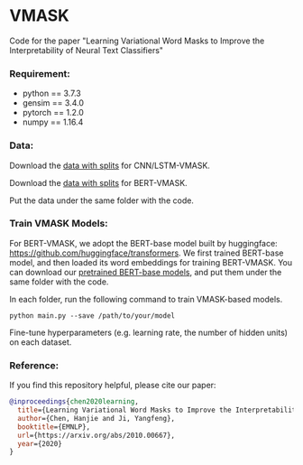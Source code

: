 # VMASK
Code for the paper "Learning Variational Word Masks to Improve the Interpretability of Neural Text Classifiers"

### Requirement:
- python == 3.7.3
- gensim == 3.4.0
- pytorch == 1.2.0
- numpy == 1.16.4

### Data:
Download the [data with splits](https://drive.google.com/drive/folders/12ZbWntUFGoO2WF6Ut33WzW8ochroYFbR?usp=sharing) for CNN/LSTM-VMASK.

Download the [data with splits](https://drive.google.com/drive/folders/1ybKuzvAhyMqgpDjITVVA3USPhz6pehfq?usp=sharing) for BERT-VMASK.

Put the data under the same folder with the code.

### Train VMASK Models:

For BERT-VMASK, we adopt the BERT-base model built by huggingface: https://github.com/huggingface/transformers. We first trained BERT-base model, and then loaded its word embeddings for training BERT-VMASK. You can download our [pretrained BERT-base models](https://drive.google.com/drive/folders/19nzAv1wWtM5UCNAORMqrNtBH6j3ZXmSz?usp=sharing), and put them under the same folder with the code.

In each folder, run the following command to train VMASK-based models.
```
python main.py --save /path/to/your/model
```
Fine-tune hyperparameters (e.g. learning rate, the number of hidden units) on each dataset.

### Reference:
If you find this repository helpful, please cite our paper:
```bibtex
@inproceedings{chen2020learning,
  title={Learning Variational Word Masks to Improve the Interpretability of Neural Text Classifiers},
  author={Chen, Hanjie and Ji, Yangfeng},
  booktitle={EMNLP},
  url={https://arxiv.org/abs/2010.00667},
  year={2020}
}
```
